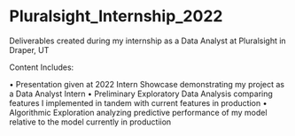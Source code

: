 # Pluralsight_Internship_2022
Deliverables created during my internship as a Data Analyst at Pluralsight in Draper, UT

Content Includes:

• Presentation given at 2022 Intern Showcase demonstrating my project as a Data Analyst Intern
• Preliminary Exploratory Data Analysis comparing features I implemented in tandem with current features in production
• Algorithmic Exploration analyzing predictive performance of my model relative to the model currently in productiion
